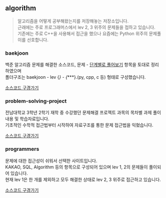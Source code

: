 algorithm
---------------------------------------
> 알고리즘을 어떻게 공부해왔는지를 저장해놓는 저장소입니다.  
> 근래에는 주로 프로그래머스에서 lev 2, 3 위주의 문제들을 접하고 있습니다.  
> 기존에는 주로 C++을 사용해서 접근을 했으나 요즘에는 Python 위주의 문제풀이를 선호합니다.  
### baekjoon

백준 알고리즘 문제를 해결한 소스코드, 문제 - [단계별로 풀어보기](https://www.acmicpc.net/step) 항목을 토대로 정리하였으며  
폴더구조는 baekjoon - lev {*} - {****}.(py, cpp, c 등) 형태로 구성했습니다.
  
[소스코드 구경가기](https://github.com/dlrtn/algorithm/tree/main/baekjoon)
### problem-solving-project

전남대학교 3학년 2학기 재학 중 수강했던 문제해결 프로젝트 과목의 목차별 과제 풀이내용 및 학습자료입니다.  
기초적인 수학적 접근법부터 시작하여 자료구조를 통한 문제 접근법을 익혔습니다.

[소스코드 구경가기](https://github.com/dlrtn/algorithm/tree/main/problem-solving-project)

### programmers

문제에 대한 접근성이 쉬워서 선택한 사이트입니다.  
KAKAO, SQL, Algorithm 등의 항목으로 구성되어 있으며 lev 1, 2의 문제들이 풀이되어 있습니다.  
현재 lev 1은 한 개를 제외하고 모두 해결한 상태로 lev 2, 3 위주로 접근하고 있습니다.
  
[소스코드 구경가기](https://github.com/dlrtn/algorithm/tree/main/programmers)
